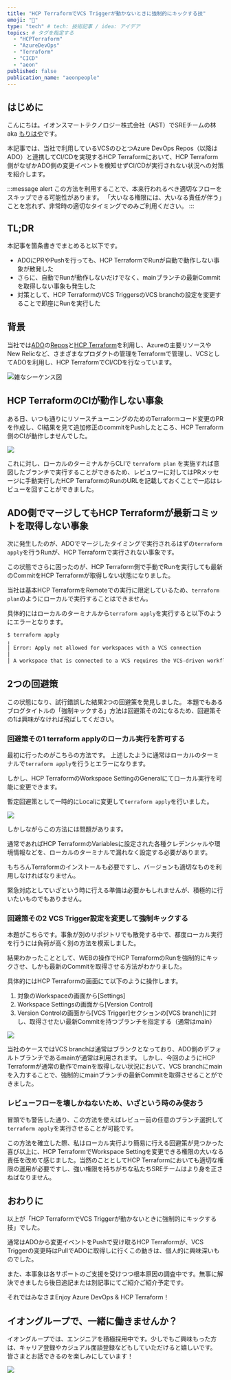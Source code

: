 ```yaml
---
title: "HCP TerraformでVCS Triggerが動かないときに強制的にキックする技"
emoji: "🦵"
type: "tech" # tech: 技術記事 / idea: アイデア
topics: # タグを指定する
  - "HCPTerraform"
  - "AzureDevOps"
  - "Terraform"
  - "CICD"
  - "aeon"
published: false
publication_name: "aeonpeople"
---
```


## はじめに

こんにちは。イオンスマートテクノロジー株式会社（AST）でSREチームの林 aka [もりはや](https://twitter.com/morihaya55)です。

本記事では、当社で利用しているVCSのひとつAzure DevOps Repos（以降はADO）と連携してCI/CDを実現するHCP Terraformにおいて、HCP Terraform側がなぜかADO側の変更イベントを検知せずCI/CDが実行されない状況への対策を紹介します。

:::message alert
この方法を利用することで、本来行われるべき適切なフローをスキップできる可能性があります。
「大いなる権限には、大いなる責任が伴う」ことを忘れず、非常時の適切なタイミングでのみご利用ください。
:::

## TL;DR

本記事を箇条書きでまとめると以下です。

- ADOにPRやPushを行っても、HCP TerraformでRunが自動で動作しない事象が散発した
- さらに、自動でRunが動作しないだけでなく、mainブランチの最新Commitを取得しない事象も発生した
- 対策として、HCP TerraformのVCS TriggersのVCS branchの設定を変更することで即座にRunを実行した


## 背景

当社では[ADO](https://azure.microsoft.com/ja-jp/products/devops/)の[Repos](https://azure.microsoft.com/ja-jp/products/devops/repos/)と[HCP Terraform](https://developer.hashicorp.com/terraform)を利用し、Azureの主要リソースやNew Relicなど、さまざまなプロダクトの管理をTerraformで管理し、VCSとしてADOを利用し、HCP TerraformでCI/CDを行なっています。

![雑なシーケンス図](/images/morihaya-20241107-hcp-terraform-force-run/2024-11-07-01-40-29.png)

## HCP TerraformのCIが動作しない事象

ある日、いつも通りにリソースチューニングのためのTerraformコード変更のPRを作成し、CI結果を見て追加修正のcommitをPushしたところ、HCP Terraform側のCIが動作しませんでした。

![](/images/morihaya-20241107-hcp-terraform-force-run/2024-11-07-01-48-10.png)

これに対し、ローカルのターミナルからCLIで `terraform plan` を実施すれば意図したブランチで実行することができるため、レビュワーに対してはPRメッセージに手動実行したHCP TerraformのRunのURLを記載しておくことで一応はレビューを回すことができました。

## ADO側でマージしてもHCP Terraformが最新コミットを取得しない事象

次に発生したのが、ADOでマージしたタイミングで実行されるはずの`terraform apply`を行うRunが、HCP Terraformで実行されない事象です。

この状態でさらに困ったのが、HCP Terraform側で手動でRunを実行しても最新のCommitをHCP Terraformが取得しない状態になりました。

当社は基本HCP TerraformをRemoteでの実行に限定しているため、`terraform plan`のようにローカルで実行することはできません。

具体的にはローカルのターミナルから`terraform apply`を実行すると以下のようにエラーとなります。

```sh
$ terraform apply
╷
│ Error: Apply not allowed for workspaces with a VCS connection
│ 
│ A workspace that is connected to a VCS requires the VCS-driven workflow to ensure that the VCS remains the single source of truth.
```

## 2つの回避策

この状態になり、試行錯誤した結果2つの回避策を発見しました。
本題でもあるブログタイトルの「強制キックする」方法は回避策その2になるため、回避策その1は興味がなければ飛ばしてください。

### 回避策その1 terraform applyのローカル実行を許可する

最初に行ったのがこちらの方法です。
上述したように通常はローカルのターミナルで`terraform apply`を行うとエラーになります。

しかし、HCP TerraformのWorkspace SettingのGeneralにてローカル実行を可能に変更できます。

暫定回避策として一時的にLocalに変更して`terraform apply`を行いました。

![](/images/morihaya-20241107-hcp-terraform-force-run/2024-11-07-02-01-44.png)

しかしながらこの方法には問題があります。

通常であればHCP TerraformのVariablesに設定された各種クレデンシャルや環境情報などを、ローカルのターミナルで漏れなく設定する必要があります。

もちろんTerraformのインストールも必要ですし、バージョンも適切なものを利用しなければなりません。

緊急対応としていざという時に行える準備は必要かもしれませんが、積極的に行いたいものでもありません。

### 回避策その2 VCS Trigger設定を変更して強制キックする

本題がこちらです。事象が別のリポジトリでも散発する中で、都度ローカル実行を行うには負荷が高く別の方法を模索しました。

結果わかったこととして、WEBの操作でHCP TerraformのRunを強制的にキックさせ、しかも最新のCommitを取得させる方法がわかりました。


具体的にはHCP Terraformの画面にて以下のように操作します。

1. 対象のWorkspaceの画面から[Settings]
2. Workspace Settingsの画面から[Version Control]
3. Version Controlの画面から[VCS Trigger]セクションの[VCS branch]に対し、取得させたい最新Commitを持つブランチを指定する（通常はmain）

![](/images/morihaya-20241107-hcp-terraform-force-run/2024-11-07-02-13-16.png)

当社のケースではVCS branchは通常はブランクとなっており、ADO側のデフォルトブランチであるmainが通常は利用されます。
しかし、今回のようにHCP Terraformが通常の動作でmainを取得しない状況において、VCS branchにmainを入力することで、強制的にmainブランチの最新Commitを取得させることができました。

### レビューフローを壊しかねないため、いざという時のみ使おう

冒頭でも警告した通り、この方法を使えばレビュー前の任意のブランチ選択して`terraform apply`を実行させることが可能です。

この方法を確立した際、私はローカル実行より簡易に行える回避策が見つかった喜び以上に、HCP TerraformでWorkspace Settingを変更できる権限の大いなる責任を改めて感じました。当然のこととしてHCP Terraformにおいても適切な権限の運用が必要ですし、強い権限を持ちがちな私たちSREチームはより身を正さねばなりません。

## おわりに

以上が「HCP TerraformでVCS Triggerが動かないときに強制的にキックする技」でした。

通常はADOから変更イベントをPushで受け取るHCP Terraformが、VCS Triggerの変更時はPullでADOに取得しに行くこの動きは、個人的に興味深いものでした。

また、本事象は各サポートのご支援を受けつつ根本原因の調査中です。無事に解決できましたら後日追記または別記事にてご紹介ご紹介予定です。

それではみなさまEnjoy Azure DevOps & HCP Terraform！

## イオングループで、一緒に働きませんか？

イオングループでは、エンジニアを積極採用中です。少しでもご興味もった方は、キャリア登録やカジュアル面談登録などもしていただけると嬉しいです。
皆さまとお話できるのを楽しみにしています！

[![](https://storage.googleapis.com/techhire-prd-assets/AEON/ATH_engineer_Zenn%E3%83%8F%E3%82%99%E3%83%8A%E3%83%BC.png)](https://engineer-recuruiting.aeon.info/)
